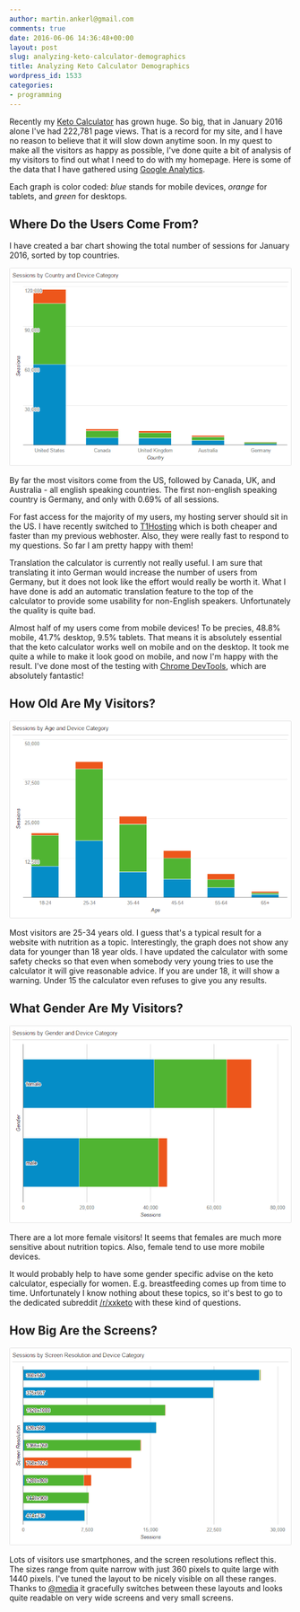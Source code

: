 ```yaml
---
author: martin.ankerl@gmail.com
comments: true
date: 2016-06-06 14:36:48+00:00
layout: post
slug: analyzing-keto-calculator-demographics
title: Analyzing Keto Calculator Demographics
wordpress_id: 1533
categories:
- programming
---
```


Recently my [Keto Calculator](http://keto-calculator.ankerl.com) has grown huge. So big, that in January 2016 alone I've had 222,781 page views. That is a record for my site, and I have no reason to believe that it will slow down anytime soon. In my quest to make all the visitors as happy as possible, I've done quite a bit of analysis of my visitors to find out what I need to do with my homepage. Here is some of the data that I have gathered using [Google Analytics](http://www.google.com/analytics/).

Each graph is color coded: _blue_ stands for mobile devices, _orange_ for tablets, and _green_ for desktops.


## Where Do the Users Come From?

I have created a bar chart showing the total number of sessions for January 2016, sorted by top countries.

![country](/img/2016/06/country.png) 

By far the most visitors come from the US, followed by Canada, UK, and Australia - all english speaking countries. The first non-english speaking country is Germany, and only with 0.69% of all sessions.

For fast access for the majority of my users, my hosting server should sit in the US. I have recently switched to [T1Hosting](https://t1hosting.com/aff.php?aff=49) which is both cheaper and faster than my previous webhoster. Also, they were really fast to respond to my questions. So far I am pretty happy with them!

Translation the calculator is currently not really useful. I am sure that translating it into German would increase the number of users from Germany, but it does not look like the effort would really be worth it. What I have done is add an automatic translation feature to the top of the calculator to provide some usability for non-English speakers. Unfortunately the quality is quite bad.

Almost half of my users come from mobile devices! To be precies, 48.8% mobile, 41.7% desktop, 9.5% tablets. That means it is absolutely essential that the keto calculator works well on mobile and on the desktop. It took me quite a while to make it look good on mobile, and now I'm happy with the result. I've done most of the testing with [Chrome DevTools](https://developer.chrome.com/devtools), which are absolutely fantastic!



## How Old Are My Visitors?

![age](/img/2016/06/age.png)

Most visitors are 25-34 years old. I guess that's a typical result for a website with nutrition as a topic. Interestingly, the graph does not show any data for younger than 18 year olds. I have updated the calculator with some safety checks so that even when somebody very young tries to use the calculator it will give reasonable advice. If you are under 18, it will show a warning. Under 15 the calculator even refuses to give you any results.


## What Gender Are My Visitors?

![gender](/img/2016/06/gender.png)

There are a lot more female visitors! It seems that females are much more sensitive about nutrition topics. Also, female tend to use more mobile devices.

It would probably help to have some gender specific advise on the keto calculator, especially for women. E.g. breastfeeding comes up from time to time. Unfortunately I know nothing about these topics, so it's best to go to the dedicated subreddit [/r/xxketo](https://www.reddit.com/r/xxketo) with these kind of questions. 


## How Big Are the Screens?

![resolution](/img/2016/06/resolution.png)

Lots of visitors use smartphones, and the screen resolutions reflect this. The sizes range from quite narrow with just 360 pixels to quite large with 1440 pixels. I've tuned the layout to be nicely visible on all these ranges. Thanks to [@media](https://developer.mozilla.org/en-US/docs/Web/CSS/@media) it gracefully switches between these layouts and looks quite readable on very wide screens and very small screens.
